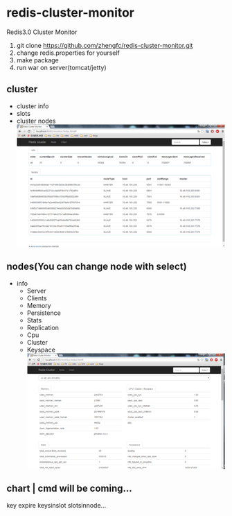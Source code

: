 # redis-cluster-monitor
Redis3.0 Cluster Monitor

  1. git clone https://github.com/zhengfc/redis-cluster-monitor.git 
  2. change redis.properties for yourself
  3. make package
  4. run war on server(tomcat/jetty)

## cluster
  * cluster info
  * slots
  * cluster nodes  
![cluster](./doc/img/clusterinfo.png) 

## nodes(You can change node with select)
  * info  
    * Server
    * Clients
    * Memory
    * Persistence
    * Stats
    * Replication
    * Cpu
    * Cluster
    * Keyspace  
![node](./doc/img/nodeinfo.png)

## chart | cmd will be coming...
key expire keysinslot slotsinnode...
